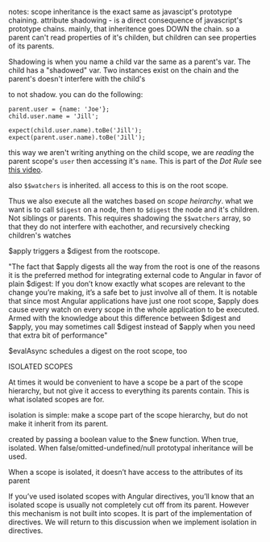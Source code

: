 notes:
scope inheritance is the exact same as javascipt's prototype chaining.
attribute shadowing - is a direct consequence of javascript's prototype chains. mainly, that inheritence goes DOWN the chain. so a parent can't read properties of it's childen, but children can see properties of its parents.

Shadowing is when you name a child var the same as a parent's var. The child has a "shadowed" var. Two instances exist on the chain and the parent's doesn't interfere with the child's

to not shadow. you can do the following:

    parent.user = {name: 'Joe'};
    child.user.name = 'Jill';

    expect(child.user.name).toBe('Jill');
    expect(parent.user.name).toBe('Jill');

this way we aren't writing anything on the child scope, we are _reading_ the parent scope's `user` then accessing it's `name`. This is part of the _Dot Rule_ see [this video](https://www.youtube.com/watch?feature=player_detailpage&v=ZhfUv0spHCY#t=1758s).

also `$$watchers` is inherited. all access to this is on the root scope.

Thus we also execute all the watches based on _scope heirarchy_. what we want is to call `$digest` on a node, then to `$digest` the node and it's children. Not siblings or parents. This requires shadowing the `$$watchers` array, so that they do not interfere with eachother, and recursively checking children's watches

$apply triggers a $digest from the rootscope.

  "The fact that $apply digests all the way from the root is one of the reasons it is the preferred method for integrating external code to Angular in favor of plain $digest: If you don’t know exactly what scopes are relevant to the change you’re making, it’s a safe bet to just involve all of them.
  It is notable that since most Angular applications have just one root scope, $apply does cause every watch on every scope in the whole application to be executed. Armed with the knowledge about this difference between $digest and $apply, you may sometimes call $digest instead of $apply when you need that extra bit of performance"

$evalAsync schedules a digest on the root scope, too

ISOLATED SCOPES

  At times it would be convenient to have a scope be a part of the scope hierarchy, but not give it access to everything its parents contain. This is what isolated scopes are for.

isolation is simple: make a scope part of the scope hierarchy, but do not make it inherit from its parent.

  created by passing a boolean value to the $new function. When true, isolated. When false/omitted-undefined/null prototypal inheritance will be used.

  When a scope is isolated, it doesn’t have access to the attributes of its parent

  If you’ve used isolated scopes with Angular directives, you’ll know that an isolated scope is usually not completely cut off from its parent. However this mechanism is not built into scopes. It is part of the implementation of directives. We will return to this discussion when we implement isolation in directives.

